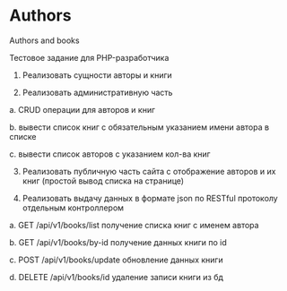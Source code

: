 # Authors
Authors and books

Тестовое задание для PHP-разработчика

   1. Реализовать сущности авторы и книги
   
   
   
   2. Реализовать административную часть



   a. CRUD операции для авторов и книг

   b. вывести список книг с обязательным указанием имени автора в списке

   c. вывести список авторов с указанием кол-ва книг



   3.    Реализовать публичную часть сайта с отображение авторов и их книг (простой вывод списка на странице)



   4.    Реализовать выдачу данных в формате json по RESTful протоколу отдельным контроллером

   a. GET /api/v1/books/list получение списка книг с именем автора
   
   b. GET /api/v1/books/by-id получение данных книги по id
   
   c. POST /api/v1/books/update обновление данных книги
   
   d. DELETE /api/v1/books/id удаление записи книги из бд 
